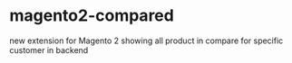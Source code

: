 # magento2-compared
new extension for Magento 2 showing all product in compare for specific customer in backend

